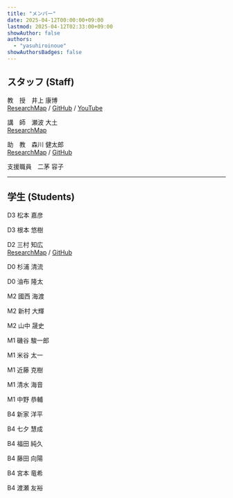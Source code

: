 ```yaml
---
title: "メンバー"
date: 2025-04-12T00:00:00+09:00
lastmod: 2025-04-12T02:33:00+09:00
showAuthor: false
authors:
  - "yasuhiroinoue"
showAuthorsBadges: false
---
```


## スタッフ (Staff)

教　授　井上 康博  
[ResearchMap](https://researchmap.jp/yasuhiroinoue) / [GitHub](https://github.com/yasuhiroinoue) / [YouTube](https://www.youtube.com/@yasuhiroinoue)

講　師　瀬波 大土  
[ResearchMap](https://researchmap.jp/read0123603)

助　教　森川 健太郎   
[ResearchMap](https://researchmap.jp/kentaromorikawa) / [GitHub](https://github.com/k-morikawa68)

支援職員　二茅 容子

---

## 学生 (Students)

D3 松本 嘉彦

D3 根本 悠樹

D2 三村 知広  
[ResearchMap](https://researchmap.jp/TomohiroMimura) / [GitHub](https://github.com/TomohiroMimura)

D0 杉浦 清流

D0 油布 隆太

M2 國西 海渡

M2 新村 大輝

M2 山中 晟史

M1 磯谷 駿一郎

M1 米谷 太一

M1 近藤 克樹

M1 清水 海音

M1 中野 恭輔

B4 新家 洋平

B4 七夕 慧成

B4 福田 純久

B4 藤田 向陽

B4 宮本 竜希

B4 渡瀬 友裕
